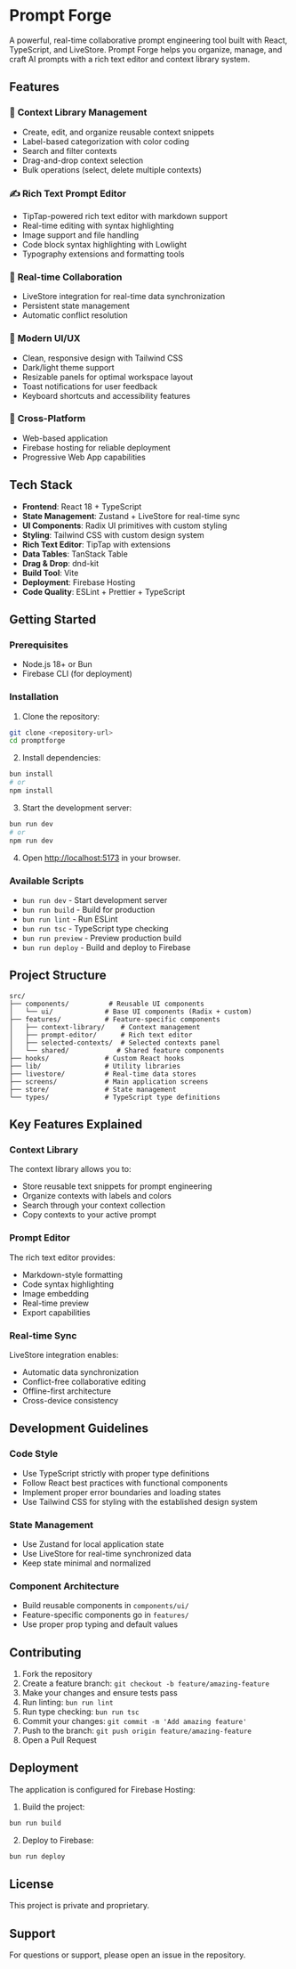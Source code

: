 # Prompt Forge

A powerful, real-time collaborative prompt engineering tool built with React, TypeScript, and LiveStore. Prompt Forge helps you organize, manage, and craft AI prompts with a rich text editor and context library system.

## Features

### 🎯 **Context Library Management**

- Create, edit, and organize reusable context snippets
- Label-based categorization with color coding
- Search and filter contexts
- Drag-and-drop context selection
- Bulk operations (select, delete multiple contexts)

### ✍️ **Rich Text Prompt Editor**

- TipTap-powered rich text editor with markdown support
- Real-time editing with syntax highlighting
- Image support and file handling
- Code block syntax highlighting with Lowlight
- Typography extensions and formatting tools

### 🔄 **Real-time Collaboration**

- LiveStore integration for real-time data synchronization
- Persistent state management
- Automatic conflict resolution

### 🎨 **Modern UI/UX**

- Clean, responsive design with Tailwind CSS
- Dark/light theme support
- Resizable panels for optimal workspace layout
- Toast notifications for user feedback
- Keyboard shortcuts and accessibility features

### 📱 **Cross-Platform**

- Web-based application
- Firebase hosting for reliable deployment
- Progressive Web App capabilities

## Tech Stack

- **Frontend**: React 18 + TypeScript
- **State Management**: Zustand + LiveStore for real-time sync
- **UI Components**: Radix UI primitives with custom styling
- **Styling**: Tailwind CSS with custom design system
- **Rich Text Editor**: TipTap with extensions
- **Data Tables**: TanStack Table
- **Drag & Drop**: dnd-kit
- **Build Tool**: Vite
- **Deployment**: Firebase Hosting
- **Code Quality**: ESLint + Prettier + TypeScript

## Getting Started

### Prerequisites

- Node.js 18+ or Bun
- Firebase CLI (for deployment)

### Installation

1. Clone the repository:

```bash
git clone <repository-url>
cd promptforge
```

2. Install dependencies:

```bash
bun install
# or
npm install
```

3. Start the development server:

```bash
bun run dev
# or
npm run dev
```

4. Open [http://localhost:5173](http://localhost:5173) in your browser.

### Available Scripts

- `bun run dev` - Start development server
- `bun run build` - Build for production
- `bun run lint` - Run ESLint
- `bun run tsc` - TypeScript type checking
- `bun run preview` - Preview production build
- `bun run deploy` - Build and deploy to Firebase

## Project Structure

```
src/
├── components/          # Reusable UI components
│   └── ui/             # Base UI components (Radix + custom)
├── features/           # Feature-specific components
│   ├── context-library/    # Context management
│   ├── prompt-editor/      # Rich text editor
│   ├── selected-contexts/  # Selected contexts panel
│   └── shared/            # Shared feature components
├── hooks/              # Custom React hooks
├── lib/                # Utility libraries
├── livestore/          # Real-time data stores
├── screens/            # Main application screens
├── store/              # State management
└── types/              # TypeScript type definitions
```

## Key Features Explained

### Context Library

The context library allows you to:

- Store reusable text snippets for prompt engineering
- Organize contexts with labels and colors
- Search through your context collection
- Copy contexts to your active prompt

### Prompt Editor

The rich text editor provides:

- Markdown-style formatting
- Code syntax highlighting
- Image embedding
- Real-time preview
- Export capabilities

### Real-time Sync

LiveStore integration enables:

- Automatic data synchronization
- Conflict-free collaborative editing
- Offline-first architecture
- Cross-device consistency

## Development Guidelines

### Code Style

- Use TypeScript strictly with proper type definitions
- Follow React best practices with functional components
- Implement proper error boundaries and loading states
- Use Tailwind CSS for styling with the established design system

### State Management

- Use Zustand for local application state
- Use LiveStore for real-time synchronized data
- Keep state minimal and normalized

### Component Architecture

- Build reusable components in `components/ui/`
- Feature-specific components go in `features/`
- Use proper prop typing and default values

## Contributing

1. Fork the repository
2. Create a feature branch: `git checkout -b feature/amazing-feature`
3. Make your changes and ensure tests pass
4. Run linting: `bun run lint`
5. Run type checking: `bun run tsc`
6. Commit your changes: `git commit -m 'Add amazing feature'`
7. Push to the branch: `git push origin feature/amazing-feature`
8. Open a Pull Request

## Deployment

The application is configured for Firebase Hosting:

1. Build the project:

```bash
bun run build
```

2. Deploy to Firebase:

```bash
bun run deploy
```

## License

This project is private and proprietary.

## Support

For questions or support, please open an issue in the repository.
